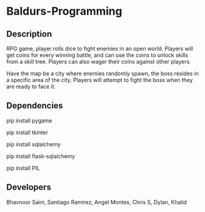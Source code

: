 # Baldurs-Programming

## Description
RPG game, player rolls dice to fight enemies in an open world. Players will get coins for every winning battle, and can use the coins to unlock skills from a skill tree. Players can also wager their coins against other players. 

Have the map be a city where enemies randomly spawn, the boss resides in a specific area of the city. Players will attempt to fight the boss when they are ready to face it. 

## Dependencies
pip install pygame

pip install tkinter

pip install sqlalchemy

pip install flask-sqlalchemy

pip install PIL

## Developers
Bhavnoor Saini, Santiago Ramirez, Angel Montes, Chris S, Dylan, Khalid

